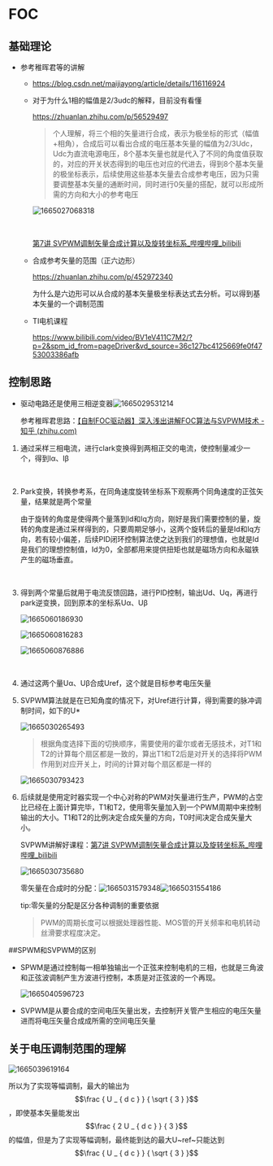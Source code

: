 # FOC

## 基础理论

- 参考稚晖君等的讲解

  - https://blog.csdn.net/maijiayong/article/details/116116924

  - 对于为什么1相的幅值是2/3udc的解释，目前没有看懂

    https://zhuanlan.zhihu.com/p/56529497

    > 个人理解，将三个相的矢量进行合成，表示为极坐标的形式（幅值+相角），合成后可以看出合成的电压基本矢量的幅值为2/3Udc，Udc为直流电源电压，8个基本矢量也就是代入了不同的角度值获取的，对应的开关状态得到的电压也对应的代进去，得到8个基本矢量的极坐标表示，后续使用这些基本矢量去合成参考电压，因为只需要调整基本矢量的通断时间，同时进行0矢量的搭配，就可以形成所需的方向和大小的参考电压

    ![1665027068318](assets/1665027068318.png)

    ​

    [第7讲 SVPWM调制矢量合成计算以及旋转坐标系_哔哩哔哩_bilibili](https://www.bilibili.com/video/BV13U4y1Z7Li/?spm_id_from=333.337.search-card.all.click&vd_source=36c127bc4125669fe0f4753003386afb)

  - 合成参考矢量的范围（正六边形）

    https://zhuanlan.zhihu.com/p/452972340

    为什么是六边形可以从合成的基本矢量极坐标表达式去分析。可以得到基本矢量的一个调制范围

  - TI电机课程

    https://www.bilibili.com/video/BV1eV411C7M2/?p=2&spm_id_from=pageDriver&vd_source=36c127bc4125669fe0f4753003386afb

## 控制思路

- 驱动电路还是使用三相逆变器![1665029531214](assets/1665029531214.png)

  参考稚晖君思路：[【自制FOC驱动器】深入浅出讲解FOC算法与SVPWM技术 - 知乎 (zhihu.com)](https://zhuanlan.zhihu.com/p/147659820)

1. 通过采样三相电流，进行clark变换得到两相正交的电流，使控制量减少一个，得到Iα、Iβ

   ​

2. Park变换，转换参考系，在同角速度旋转坐标系下观察两个同角速度的正弦矢量，结果就是两个常量

   由于旋转的角度是使得两个量落到Id和Iq方向，刚好是我们需要控制的量，旋转的角度是通过采样得到的，只要周期足够小，这两个旋转后的量是Id和Iq方向，若有较小偏差，后续PID闭环控制算法使之达到我们的理想值，也就是Id是我们的理想控制值，Id为0，全部都用来提供扭矩也就是磁场方向和永磁铁产生的磁场垂直。

   ​

3. 得到两个常量后就用于电流反馈回路，进行PID控制，输出Ud、Uq，再进行park逆变换，回到原本的坐标系Uα、Uβ

   ![1665060186930](assets/1665060186930.png)

   ![1665060816283](assets/1665060816283.png)

   ![1665060876886](assets/1665060876886.png)

   ​

4. 通过这两个量Uα、Uβ合成Uref，这个就是目标参考电压矢量

5. SVPWM算法就是在已知角度的情况下，对Uref进行计算，得到需要的脉冲调制时间，如下的U*

   ![1665030265493](assets/1665030265493.png)

   > 根据角度选择下面的切换顺序，需要使用的霍尔或者无感技术，对T1和T2的计算每个扇区都是一致的，算出T1和T2后是对开关的选择将PWM作用到对应开关上，时间的计算对每个扇区都是一样的

   ![1665030793423](assets/1665030793423.png)

6. 后续就是使用定时器实现一个中心对称的PWM对矢量进行生产，PWM的占空比已经在上面计算完毕，T1和T2，使用零矢量加入到一个PWM周期中来控制输出的大小。T1和T2的比例决定合成矢量的方向，T0时间决定合成矢量大小。

   SVPWM讲解好课程：[第7讲 SVPWM调制矢量合成计算以及旋转坐标系_哔哩哔哩_bilibili](https://www.bilibili.com/video/BV13U4y1Z7Li/?spm_id_from=333.337.search-card.all.click&vd_source=36c127bc4125669fe0f4753003386afb)

   ![1665030735680](assets/1665030735680.png)

   零矢量在合成时的分配：![1665031579348](assets/1665031579348.png)![1665031554186](assets/1665031554186.png)

   tip:零矢量的分配是区分各种调制的重要依据

   > PWM的周期长度可以根据处理器性能、MOS管的开关频率和电机转动丝滑要求程度决定。

##SPWM和SVPWM的区别

- SPWM是通过控制每一相单独输出一个正弦来控制电机的三相，也就是三角波和正弦波调制产生方波进行控制，本质是对正弦波的一个再现。

  ![1665040596723](assets/1665040596723.png)

- SVPWM是从要合成的空间电压矢量出发，去控制开关管产生相应的电压矢量进而将电压矢量合成成所需的空间电压矢量

## 关于电压调制范围的理解

![1665039619164](assets/1665039619164.png)

所以为了实现等幅调制，最大的输出为$$\frac { U _ { d c } } { \sqrt { 3 } }$$，即使基本矢量能发出$$\frac { 2 U _ { d c } } { 3 }$$的幅值，但是为了实现等幅调制，最终能到达的最大U~ref~只能达到$$\frac { U _ { d c } } { \sqrt { 3 } }$$



